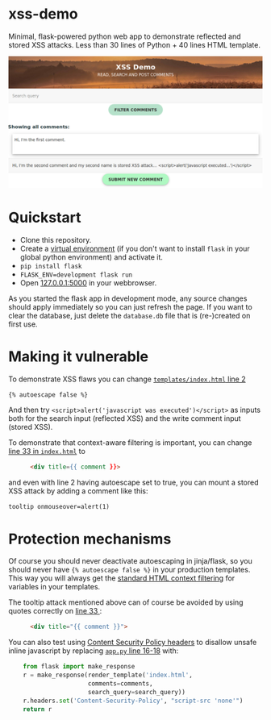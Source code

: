 # xss-demo
Minimal, flask-powered python web app to demonstrate reflected and stored XSS attacks.
Less than 30 lines of Python + 40 lines HTML template.

![XSS Demo Screenshot](xss-demo-screenshot.png "XSS Demo Screenshot")

# Quickstart

* Clone this repository.
* Create a [virtual environment](https://virtualenvwrapper.readthedocs.io/) (if you don't want to install `flask` in your global python environment) and 
  activate it.
* `pip install flask`
* `FLASK_ENV=development flask run`
* Open [127.0.0.1:5000](http://127.0.0.1:5000/) in your webbrowser.

As you started the flask app in development mode, any source changes should apply immediately so you can just refresh
the page. If you want to clear the database, just delete the `database.db` file that is (re-)created on first use.

# Making it vulnerable

To demonstrate XSS flaws you can change 
[`templates/index.html` line 2](https://github.com/5hadowblad3/Demo-for-XSS-SQL-injection/blob/master/templates/index.html#L2)
```jinja2
{% autoescape false %}
```
And then try `<script>alert('javascript was executed')</script>` as inputs both for the search input (reflected XSS) and 
the write comment input (stored XSS).

To demonstrate that context-aware filtering is important, you can change 
[line 33 in `index.html`](https://github.com/5hadowblad3/Demo-for-XSS-SQL-injection/blob/master/templates/index.html#L33) to
```html
      <div title={{ comment }}>
```

and even with line 2 having autoescape set to true, you can mount a stored XSS attack by adding a comment like this:
```html
tooltip onmouseover=alert(1)
```

# Protection mechanisms

Of course you should never deactivate autoescaping in jinja/flask, so you should never have 
`{% autoescape false %}` in your production templates. This way you will always get the 
[standard HTML context filtering](https://flask.palletsprojects.com/en/1.1.x/templating/#controlling-autoescaping)
for variables in your templates.


The tooltip attack mentioned above can of course be avoided by using quotes correctly on 
[line 33 ](https://github.com/5hadowblad3/Demo-for-XSS-SQL-injection/blob/master/templates/index.html#L33):
```html
      <div title="{{ comment }}">
```


You can also test using 
[Content Security Policy headers](https://developer.mozilla.org/en-US/docs/Web/HTTP/Headers/Content-Security-Policy) to 
disallow unsafe inline javascript by replacing 
[`app.py` line 16-18](https://github.com/5hadowblad3/Demo-for-XSS-SQL-injection/blob/master/app.py#L16-L18) with:

```python
    from flask import make_response
    r = make_response(render_template('index.html',
                      comments=comments,
                      search_query=search_query))
    r.headers.set('Content-Security-Policy', "script-src 'none'")
    return r
```
